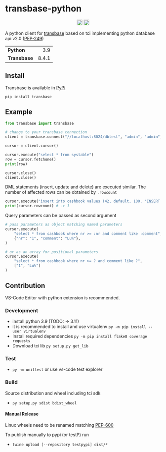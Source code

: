 # transbase-python

<p align="center">
    <a href="https://badge.fury.io/py/transbase"><img src="https://badge.fury.io/py/transbase.svg" alt="pypi version" height="18"></a>
    <a href="https://github.com/TransactionSoftwareGmbH/transbase-python/actions/workflows/python-verify.yml"><img src="https://github.com/TransactionSoftwareGmbH/transbase-python/actions/workflows/python-verify.yml/badge.svg " alt="test" height="18"></a>
</p>

A python client for [transbase](https://www.transaction.de/loesungen/transbase-ressourcenoptimierte-hochleistungsdatenbank)
based on tci implementing python database api v2.0 ([PEP-249](https://www.python.org/dev/peps/pep-0249/))

|               |       |
| ------------- | ----: |
| **Python**    |   3.9 |
| **Transbase** | 8.4.1 |

## Install

Transbase is available in [PyPi](https://test.pypi.org/project/transbase/)

```
pip install transbase
```

## Example

```python
from transbase import transbase

# change to your transbase connection
client = transbase.connect("//localhost:8024/dbtest", "admin", "admin")

cursor = client.cursor()

cursor.execute("select * from systable")
row = cursor.fetchone()
print(row)

cursor.close()
client.close()
```

DML statements (insert, update and delete) are executed similar. The number of affected rows can be obtained by `.rowcount`

```python
cursor.execute("insert into cashbook values (42, default, 100, 'INSERT');");
print(cursor.rowcount) # -> 1
```

Query parameters can be passed as second argument

```python
# pass parameters as object matching named parameters
cursor.execute(
    "select * from cashbook where nr >= :nr and comment like :comment",
    {"nr": "1", "comment": "Lu%"},
)

# or as an array for positional parameters
cursor.execute(
    "select * from cashbook where nr >= ? and comment like ?",
    ["1", "Lu%"]
)
```

## Contribution

VS-Code Editor with python extension is recommended.

### Development

- install python 3.9 (TODO: -> 3.11)
- it is recommended to install and use virtualenv
  `py -m pip install --user virtualenv`
- Install required dependencies
  `py -m pip install flake8 coverage requests`
- Download tci lib `py setup.py get_lib`

### Test

- `py -m unittest` or use vs-code test explorer

### Build

Source distribution and wheel including tci sdk

- `py setup.py sdist bdist_wheel`

#### Manual Release

Linux wheels need to be renamed matching [PEP-600](https://www.python.org/dev/peps/pep-0600/)

To publish manually to pypi (or testP) run

- `twine upload [--repository testpypi] dist/*`
